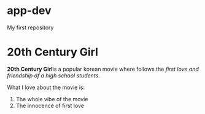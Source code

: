 # app-dev
My first repository

# 20th Century Girl

**20th Century Girl**is a popular korean movie where follows the *first love and friendship of a high school students.*

What I love about the movie is:
1. The whole vibe of the movie
2. The innocence of first love
